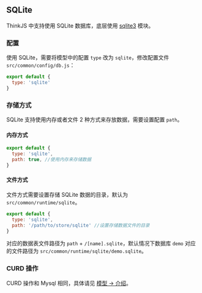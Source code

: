 ## SQLite

ThinkJS 中支持使用 SQLite 数据库，底层使用 [sqlite3](https://www.npmjs.com/package/sqlite3) 模块。

### 配置

使用 SQLite，需要将模型中的配置 `type` 改为 `sqlite`，修改配置文件 `src/common/config/db.js`：

```js
export default {
  type: 'sqlite'
}
```

### 存储方式

SQLite 支持使用内存或者文件 2 种方式来存放数据，需要设置配置 `path`。

#### 内存方式

```js
export default {
  type: 'sqlite',
  path: true, //使用内存来存储数据
}
```

#### 文件方式

文件方式需要设置存储 SQLite 数据的目录，默认为 `src/common/runtime/sqlite`。

```js
export default {
  type: 'sqlite',
  path: '/path/to/store/sqlite' //设置存储数据文件的目录
}
```

对应的数据表文件路径为 `path` + `/[name].sqlite`，默认情况下数据库 `demo` 对应的文件路径为 `src/common/runtime/sqlite/demo.sqlite`。

### CURD 操作

CURD 操作和 Mysql 相同，具体请见 [模型 -> 介绍](./model_intro.html#toc-d84)。
